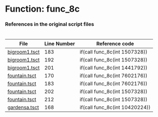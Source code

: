 # Function: func_8c 
### References in the original script files

#

| File | Line Number | Reference code |
| --- | --- | --- |
| [bigroom1.tsct](../../../out/bigroom1.tsct#L183) | 183 | if(call func_8c(int 1507328)) |
| [bigroom1.tsct](../../../out/bigroom1.tsct#L192) | 192 | if(call func_8c(int 1507328)) |
| [bigroom1.tsct](../../../out/bigroom1.tsct#L201) | 201 | if(call func_8c(int 1441792)) |
| [fountain.tsct](../../../out/fountain.tsct#L170) | 170 | if(call func_8c(int 7602176)) |
| [fountain.tsct](../../../out/fountain.tsct#L183) | 183 | if(call func_8c(int 7602176)) |
| [fountain.tsct](../../../out/fountain.tsct#L202) | 202 | if(call func_8c(int 1507328)) |
| [fountain.tsct](../../../out/fountain.tsct#L212) | 212 | if(call func_8c(int 1507328)) |
| [gardensa.tsct](../../../out/gardensa.tsct#L168) | 168 | if(call func_8c(int 10420224)) |
